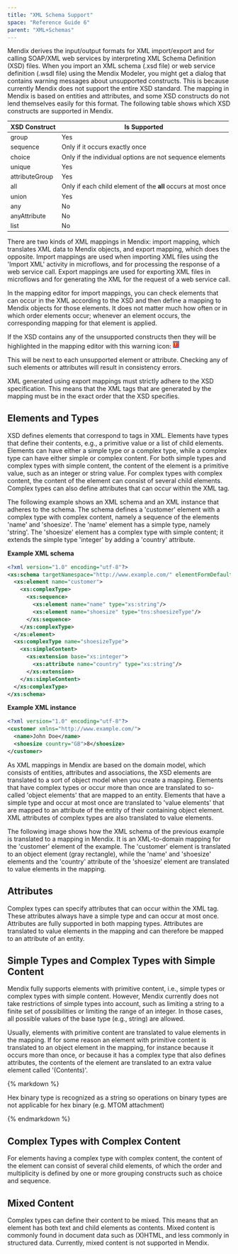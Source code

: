 ```yaml
---
title: "XML Schema Support"
space: "Reference Guide 6"
parent: "XML+Schemas"
---
```



Mendix derives the input/output formats for XML import/export and for calling SOAP/XML web services by interpreting XML Schema Definition (XSD) files. When you import an XML schema (.xsd file) or web service definition (.wsdl file) using the Mendix Modeler, you might get a dialog that contains warning messages about unsupported constructs. This is because currently Mendix does not support the entire XSD standard. The mapping in Mendix is based on entities and attributes, and some XSD constructs do not lend themselves easily for this format. The following table shows which XSD constructs are supported in Mendix.

| XSD Construct | Is Supported |
| --- | --- |
| group | Yes |
| sequence | Only if it occurs exactly once |
| choice | Only if the individual options are not sequence elements |
| unique | Yes |
| attributeGroup | Yes |
| all | Only if each child element of the **all** occurs at most once |
| union | Yes |
| any | No |
| anyAttribute | No |
| list | No |



There are two kinds of XML mappings in Mendix: import mapping, which translates XML data to Mendix objects, and export mapping, which does the opposite. Import mappings are used when importing XML files using the 'Import XML' activity in microflows, and for processing the response of a web service call. Export mappings are used for exporting XML files in microflows and for generating the XML for the request of a web service call.

In the mapping editor for import mappings, you can check elements that can occur in the XML according to the XSD and then define a mapping to Mendix objects for those elements. It does not matter much how often or in which order elements occur; whenever an element occurs, the corresponding mapping for that element is applied.

If the XSD contains any of the unsupported constructs then they will be highlighted in the mapping editor with this warning icon: ![](attachments/16713707/16843903.png)

This will be next to each unsupported element or attribute. Checking any of such elements or attributes will result in consistency errors. 

XML generated using export mappings must strictly adhere to the XSD specification. This means that the XML tags that are generated by the mapping must be in the exact order that the XSD specifies.

## Elements and Types

XSD defines elements that correspond to tags in XML. Elements have types that define their contents, e.g., a primitive value or a list of child elements. Elements can have either a simple type or a complex type, while a complex type can have either simple or complex content. For both simple types and complex types with simple content, the content of the element is a primitive value, such as an integer or string value. For complex types with complex content, the content of the element can consist of several child elements. Complex types can also define attributes that can occur within the XML tag.

The following example shows an XML schema and an XML instance that adheres to the schema. The schema defines a 'customer' element with a complex type with complex content, namely a sequence of the elements 'name' and 'shoesize'. The 'name' element has a simple type, namely 'string'. The 'shoesize' element has a complex type with simple content; it extends the simple type 'integer' by adding a 'country' attribute.

**Example XML schema**

```xml
<?xml version="1.0" encoding="utf-8"?>
<xs:schema targetNamespace="http://www.example.com/" elementFormDefault="qualified" xmlns:tns="http://www.example.com/" xmlns:xs="http://www.w3.org/2001/XMLSchema">
  <xs:element name="customer">
    <xs:complexType>
      <xs:sequence>
        <xs:element name="name" type="xs:string"/>
        <xs:element name="shoesize" type="tns:shoesizeType"/>
      </xs:sequence>
    </xs:complexType>
  </xs:element>
  <xs:complexType name="shoesizeType">
    <xs:simpleContent>
      <xs:extension base="xs:integer">
        <xs:attribute name="country" type="xs:string"/>
      </xs:extension>
    </xs:simpleContent>
  </xs:complexType>
</xs:schema>

```

**Example XML instance**

```xml
<?xml version="1.0" encoding="utf-8"?>
<customer xmlns="http://www.example.com/">
  <name>John Doe</name>
  <shoesize country="GB">8</shoesize>
</customer>

```

As XML mappings in Mendix are based on the domain model, which consists of entities, attributes and associations, the XSD elements are translated to a sort of object model when you create a mapping. Elements that have complex types or occur more than once are translated to so-called 'object elements' that are mapped to an entity. Elements that have a simple type and occur at most once are translated to 'value elements' that are mapped to an attribute of the entity of their containing object element. XML attributes of complex types are also translated to value elements.

The following image shows how the XML schema of the previous example is translated to a mapping in Mendix. It is an XML-to-domain mapping for the 'customer' element of the example. The 'customer' element is translated to an object element (gray rectangle), while the 'name' and 'shoesize' elements and the 'country' attribute of the 'shoesize' element are translated to value elements in the mapping.

## Attributes

Complex types can specify attributes that can occur within the XML tag. These attributes always have a simple type and can occur at most once. Attributes are fully supported in both mapping types. Attributes are translated to value elements in the mapping and can therefore be mapped to an attribute of an entity.

## Simple Types and Complex Types with Simple Content

Mendix fully supports elements with primitive content, i.e., simple types or complex types with simple content. However, Mendix currently does not take restrictions of simple types into account, such as limiting a string to a finite set of possibilities or limiting the range of an integer. In those cases, all possible values of the base type (e.g., string) are allowed.

Usually, elements with primitive content are translated to value elements in the mapping. If for some reason an element with primitive content is translated to an object element in the mapping, for instance because it occurs more than once, or because it has a complex type that also defines attributes, the contents of the element are translated to an extra value element called '(Contents)'.

<div class="alert alert-info">{% markdown %}

Hex binary type is recognized as a string so operations on binary types are not applicable for hex binary (e.g. MTOM attachment)

{% endmarkdown %}</div>

## Complex Types with Complex Content

For elements having a complex type with complex content, the content of the element can consist of several child elements, of which the order and multiplicity is defined by one or more grouping constructs such as choice and sequence. 

## Mixed Content

Complex types can define their content to be mixed. This means that an element has both text and child elements as contents. Mixed content is commonly found in document data such as (X)HTML, and less commonly in structured data. Currently, mixed content is not supported in Mendix.
